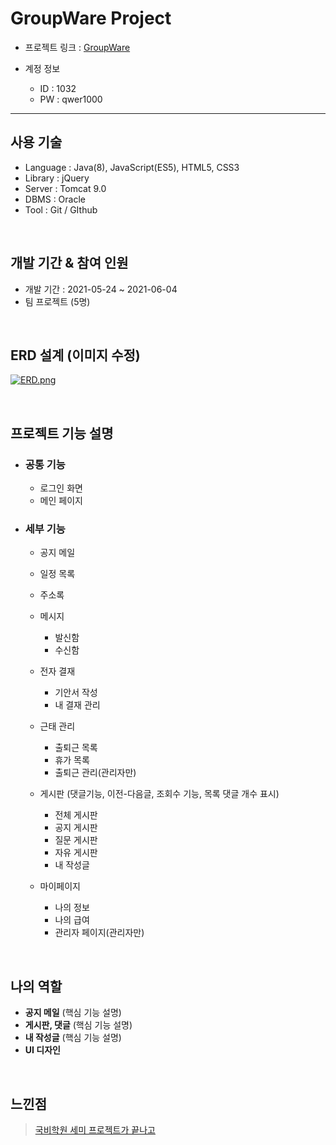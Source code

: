 GroupWare Project
================

* 프로젝트 링크 : [GroupWare](http://sysout.co.kr/groupware5)



* 계정 정보
   * ID : 1032
   * PW : qwer1000
------------------------------

사용 기술
-----------------
* Language : Java(8), JavaScript(ES5), HTML5, CSS3     
* Library : jQuery      
* Server : Tomcat 9.0      
* DBMS : Oracle       
* Tool : Git / GIthub         

</br>

개발 기간 & 참여 인원  
-----------------
* 개발 기간 : 2021-05-24 ~ 2021-06-04         
* 팀 프로젝트 (5명)

</br>


ERD 설계 (이미지 수정)
-----------------
[![ERD.png](https://i.postimg.cc/prXj5MXF/ERD.png)](https://postimg.cc/hz6vNwmD)

</br>

프로젝트 기능 설명
-----------------

* <h3>공통 기능</h3>
 
  * 로그인 화면
  * 메인 페이지

* <h3>세부 기능</h3>

  * 공지 메일     
   
  * 일정 목록          
  * 주소록     
  * 메시지          
     * 발신함         
     * 수신함        
  * 전자 결재     
    * 기안서 작성    
    * 내 결재 관리      
  * 근태 관리    
     * 출퇴근 목록      
     * 휴가 목록      
     * 출퇴근 관리(관리자만)    
  * 게시판 (댓글기능, 이전-다음글, 조회수 기능, 목록 댓글 개수 표시)    
    * 전체 게시판          
     * 공지 게시판      
     * 질문 게시판        
     * 자유 게시판        
     * 내 작성글    
  * 마이페이지     
    * 나의 정보     
    * 나의 급여      
    * 관리자 페이지(관리자만)      
 
 </br>
 
 나의 역할
 -----------
  * __공지 메일__ (핵심 기능 설명)
  * __게시판, 댓글__ (핵심 기능 설명)
  * __내 작성글__   (핵심 기능 설명)
  * __UI 디자인__  

  </br>

  느낀점
  ----------
  >[국비학원 세미 프로젝트가 끝나고](https://rovictory.tistory.com/9)
